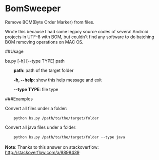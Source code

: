 # BomSweeper
Remove BOM(Byte Order Marker) from files. 

Wrote this because I had some legacy source codes of several Android projects in UTF-8 with BOM, but couldn't find any software to do batching BOM removing operations on MAC OS.

##Usage

bs.py [-h] [--type TYPE] path


&ensp;&ensp;&ensp;&ensp;**path**:         path of the target folder


&ensp;&ensp;&ensp;&ensp;**-h, --help**:   show this help message and exit

  
&ensp;&ensp;&ensp;&ensp;**--type TYPE**:  file type

###Examples

Convert all files under a folder:

&ensp;&ensp;&ensp;&ensp;```python bs.py /path/to/the/target/folder```

Convert all java files under a folder:

&ensp;&ensp;&ensp;&ensp;```python bs.py /path/to/the/target/folder --type java```
<br><br>
**Note**: Thanks to this answer on stackoverflow: http://stackoverflow.com/a/8898439
